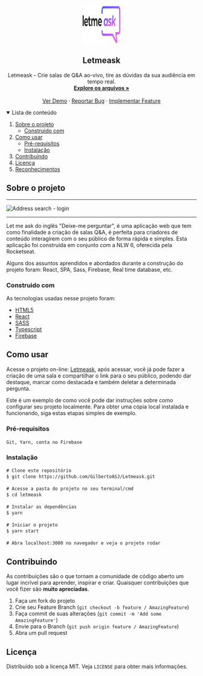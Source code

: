 <!-- PROJECT LOGO -->
<br />
<p align="center">
  <a href="https://github.com/GilbertoASJ/Letmeask">
    <img 
      src="./src/assets/logo.svg" 
      alt="Logo Letmeask"
      width="100"
      height="100" 
    >
  </a>

  <h2 align="center">Letmeask</h2>

  <p align="center">
    Letmeask - Crie salas de Q&A ao-vivo, tire as dúvidas da sua audiência em tempo real.
    <br />
    <a href="https://github.com/GilbertoASJ/Letmeask"><strong>Explore os arquivos »</strong></a>
    <br />
    <br />
    <a href="https://github.com/GilbertoASJ/Letmeask">Ver Demo</a>
    ·
    <a href="https://github.com/GilbertoASJ/Letmeask/issues">Reportar Bug</a>
    ·
    <a href="https://github.com/GilbertoASJ/Letmeask/issues">Implementar Feature</a>
  </p>
</p>

<!-- TABLE OF CONTENTS -->
<details open="open">
  <summary>Lista de conteúdo</summary>
  <ol>
    <li>
      <a href="#Sobre-o-projeto">Sobre o projeto</a>
      <ul>
        <li><a href="#Construido-com">Construido com</a></li>
      </ul>
    </li>
    <li>
      <a href="#Como-usar">Como usar</a>
      <ul>
        <li><a href="#Pré-requisitos">Pré-requisitos</a></li>
        <li><a href="#Instalação">Instalação</a></li>
      </ul>
    </li>
    <li><a href="#Contribuindo">Contribuindo</a></li>
    <li><a href="#Licença">Licença</a></li>
    <li><a href="#Reconhecimentos">Reconhecimentos</a></li>
  </ol>
</details>

<!-- ABOUT THE PROJECT -->
## Sobre o projeto

<hr>
<img src="https://user-images.githubusercontent.com/56325350/124159783-e8fd3500-da71-11eb-9bb4-9ebcb3db66eb.png" alt="Address search - login">
<hr>

Let me ask do inglês "Deixe-me perguntar", é uma aplicação web que tem como finalidade a criação de salas Q&A, é perfeita para criadores de conteúdo interagirem com o seu público de forma rápida e simples. Esta aplicação foi construída em conjunto com a NLW 6, oferecida pela Rocketseat.

Alguns dos assuntos aprendidos e abordados durante a construção do projeto foram: React, SPA, Sass, Firebase, Real time database, etc.

### Construido com

As tecnologias usadas nesse projeto foram:
* [HTML5](https://developer.mozilla.org/pt-BR/docs/Web/Guide/HTML/HTML5)
* [React](https://developer.mozilla.org/pt-BR/docs/Web/JavaScript/)
* [SASS](https://sass-lang.com/)
* [Typescript](https://www.typescriptlang.org/)
* [Firebase](https://firebase.google.com/)

<!-- GETTING STARTED -->
## Como usar

Acesse o projeto on-line: <a href="https://letmeask-2fd20.web.app">Letmeask</a>, após acessar, você já pode fazer a criação de uma sala e compartilhar o link para o seu público, podendo dar destaque, marcar como destacada e também deletar a determinada pergunta.

Este é um exemplo de como você pode dar instruções sobre como configurar seu projeto localmente. Para obter uma cópia local instalada e funcionando, siga estas etapas simples de exemplo.

### Pré-requisitos

``` Git, Yarn, conta no Firebase ```

### Instalação

```
# Clone este repositório
$ git clone https://github.com/GilbertoASJ/Letmeask.git

# Acesse a pasta do projeto no seu terminal/cmd
$ cd letmeask

# Instalar as dependências
$ yarn

# Iniciar o projeto
$ yarn start

# Abra localhost:3000 no navegador e veja o projeto rodar
```

<!-- CONTRIBUTING -->
## Contribuindo

As contribuições são o que tornam a comunidade de código aberto um lugar incrível para aprender, inspirar e criar. Quaisquer contribuições que você fizer são **muito apreciadas**.

1. Faça um fork do projeto
2. Crie seu Feature Branch (`git checkout -b feature / AmazingFeature`)
3. Faça commit de suas alterações (`git commit -m 'Add some AmazingFeature'`)
4. Envie para o Branch (`git push origin feature / AmazingFeature`)
5. Abra um pull request

<!-- LICENSE -->
## Licença

Distribuído sob a licença MIT. Veja `LICENSE` para obter mais informações.

